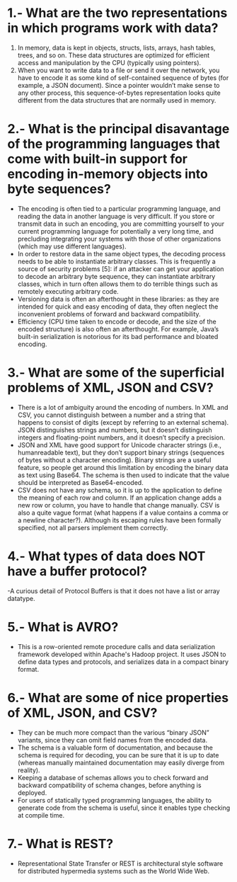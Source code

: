 # 1.- What are the two representations in which programs work with data?
1. In memory, data is kept in objects, structs, lists, arrays, hash tables, trees, and so on. These data structures are optimized for efficient access and manipulation by the CPU (typically using pointers). 
2. When you want to write data to a file or send it over the network, you have to encode it as some kind of self-contained sequence of bytes (for example, a JSON document).  Since a pointer wouldn’t make sense to any other process, this sequence-of-bytes representation looks quite different from the data structures that are normally used in memory.

# 2.- What is the principal disavantage of the programming languages that come with built-in support for encoding in-memory objects into byte sequences?
- The encoding is often tied to a particular programming language, and reading the data in another language is very difficult. If you store or transmit data in such an encoding, you are committing yourself to your current programming language for potentially a very long time, and precluding integrating your systems with those of other organizations (which may use different languages). 
- In order to restore data in the same object types, the decoding process needs to be able to instantiate arbitrary classes. This is frequently a source of security problems [5]: if an attacker can get your application to decode an arbitrary byte sequence, they can instantiate arbitrary classes, which in turn often allows them to do terrible things such as remotely executing arbitrary code.
- Versioning data is often an afterthought in these libraries: as they are intended for quick and easy encoding of data, they often neglect the inconvenient problems of forward and backward compatibility. 
- Efficiency (CPU time taken to encode or decode, and the size of the encoded structure) is also often an afterthought. For example, Java’s built-in serialization is notorious for its bad performance and bloated encoding.

# 3.- What are some of the superficial problems of XML, JSON and CSV?
- There is a lot of ambiguity around the encoding of numbers. In XML and CSV, you cannot distinguish between a number and a string that happens to consist of digits (except by referring to an external schema). JSON distinguishes strings and numbers, but it doesn’t distinguish integers and floating-point numbers, and it doesn’t specify a precision. 
- JSON and XML have good support for Unicode character strings (i.e., humanreadable text), but they don’t support binary strings (sequences of bytes without a character encoding). Binary strings are a useful feature, so people get around this limitation by encoding the binary data as text using Base64. The schema is then used to indicate that the value should be interpreted as Base64-encoded. 
- CSV does not have any schema, so it is up to the application to define the meaning of each row and column. If an application change adds a new row or column, you have to handle that change manually. CSV is also a quite vague format (what happens if a value contains a comma or a newline character?). Although its escaping rules have been formally specified, not all parsers implement them correctly.

# 4.- What types of data does NOT have a buffer protocol?
-A curious detail of Protocol Buffers is that it does not have a list or array datatype.
 
# 5.- What is AVRO?
- This is a row-oriented remote procedure calls and data serialization framework developed within Apache's Hadoop project. It uses JSON to define data types and protocols, and serializes data in a compact binary format.

# 6.- What are some of nice properties of XML, JSON, and CSV?
- They can be much more compact than the various “binary JSON” variants, since they can omit field names from the encoded data.
- The schema is a valuable form of documentation, and because the schema is required for decoding, you can be sure that it is up to date (whereas manually maintained documentation may easily diverge from reality).
- Keeping a database of schemas allows you to check forward and backward compatibility of schema changes, before anything is deployed.
- For users of statically typed programming languages, the ability to generate code from the schema is useful, since it enables type checking at compile time. 

# 7.- What is REST?
- Representational State Transfer or REST is architectural style software for distributed hypermedia systems such as the World Wide Web.
